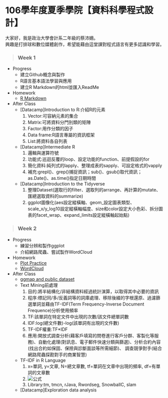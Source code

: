 # 106學年度夏季學院【資料科學程式設計】  
大家好，我是政治大學會計系二年級的蔡沛姍。  
興趣是打排球和數位媒體創作，希望能藉由這堂課對程式語言有更多認識和學習。  
>### Week 1  
* Progress  
  + 建立Github概念與製作  
  + R語言基本語法學習與應用  
  + 建立R Markdown的html並匯入ReadMe
* Homework  
  + [R Markdown](https://pei4.github.io/cs-x-programming/week1/HW1)
* After Class  
  + [Datacamp]Introduction to R:介紹R的元素  
    1. Vector:可容納元素的集合  
    2. Matrix:可將資料分門別類的矩陣  
    3. Factor:用作分類的因子  
    4. Data frame:R語言專屬的資訊框架  
    5. List:將資料各自列表  
  + [Datacamp]Intermediate R
    1. 邏輯與運算符號  
    2. 功能式:巡迴反覆的loop、設定功能的function、前提假設的for  
    3. 簡化資料:純列式的lapply、整理成表的sapply、可設定格式的vapply  
    4. 補充:grepl()、grep()捕捉資訊；sub()、gsub()取代資訊；as.Date()、as.time()指定日期時間  
  + [Datacamp]Introduction to the Tidyverse  
    1. 整理Dataset(選取行的filter、選取列的arrange、再計算的mutate、匯總選取資料的summarize)  
    2. ggplot圖像化(aes設定縱橫軸、geom_設定圖表類型、scale_x/y_log10設定縱橫軸幅度、size和color設定大小色彩、拆分圖表的facet_wrap、expand_limits設定縱橫軸起始點)  

>### Week 2  
* Progress  
  + 練習分辨和製作ggplot  
  + 介紹網路爬蟲、嘗試製作WordCloud  
* Homework  
  + [Plot Practice](https://pei4.github.io/cs-x-programming/week2/HW2_part1)  
  + [WordCloud](https://pei4.github.io/cs-x-programming/week2/HW2_part2)  
* After Class  
  + [ggmap and public dataset](https://pei4.github.io/cs-x-programming/week2/ggmap/ggmap_with_public_dataset.html)  
  + Text Mining前處理  
    1. 目的:將半結構化/非結構資料經過統計演算，以取得其中必要的資訊  
    2. 程序:標記同/多/反義詞等的詞庫處理、移除後綴的字根還原、過濾篩選單詞並藉由TF-IDF(Term Frequency-Inverse Document Frequence)分析使用頻率   
    3. TF:該單詞在特定文件中出現的次數/該文件總單詞數  
    4. IDF:log(總文件數)-log(該單詞有出現的文件數)  
    5. TF-IDF權重:TF*IDF  
    6. 應用:開放式調查分析(藉客戶填寫的問卷進行客戶分群、客製化等服務)、自動化處理(對訊息、電子郵件快速分類與篩選)、分析合約內容(找出合約如保固、保險與診斷面談等所需細節)、
   調查競爭對手(結合網路爬蟲探勘對手的商業智慧)  
  + TF-IDF in R Language  
    1. x=單詞, y=文章, N=總文章數, tf=單詞在文章中出現的頻率, df=有單詞的文章數   
    2. ![公式](https://pei4.github.io/cs-x-programming/week2/TFIDF)
    3. Library:tm, tmcn, rJava, Rwordseg, SnowballC, slam     
  + [Datacamp]Exploration data analysis  




